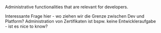 Administrative functionalities that are relevant for developers.

Interessante Frage hier - wo ziehen wir die Grenze zwischen Dev und Platform?
Administration von Zertifikaten ist bspw.  keine Entwickleraufgabe - ist es nice to know?
